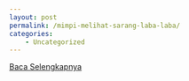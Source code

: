 ```yaml
---
layout: post
permalink: /mimpi-melihat-sarang-laba-laba/
categories:
    - Uncategorized
---
```


[Baca Selengkapnya](/07)